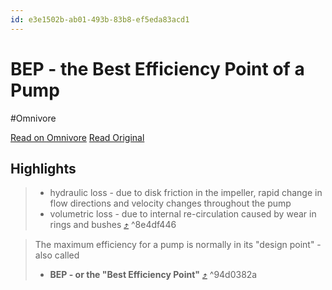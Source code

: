 ```yaml
---
id: e3e1502b-ab01-493b-83b8-ef5eda83acd1
---
```


# BEP - the Best Efficiency Point of a Pump
#Omnivore

[Read on Omnivore](https://omnivore.app/me/bep-the-best-efficiency-point-of-a-pump-192c2bd9c43)
[Read Original](https://www.engineeringtoolbox.com/best-efficiency-point-bep-d_311.html)

## Highlights

> * hydraulic loss - due to disk friction in the impeller, rapid change in flow directions and velocity changes throughout the pump
> * volumetric loss - due to internal re-circulation caused by wear in rings and bushes [⤴️](https://omnivore.app/me/bep-the-best-efficiency-point-of-a-pump-192c2bd9c43#8e4df446-c932-4650-8dd6-123bd3be64ce)  ^8e4df446

> The maximum efficiency for a pump is normally in its "design point" - also called
> 
> * **BEP - or the "Best Efficiency Point"** [⤴️](https://omnivore.app/me/bep-the-best-efficiency-point-of-a-pump-192c2bd9c43#94d0382a-bf52-4b2b-8f5b-cbd46b2018a8)  ^94d0382a

